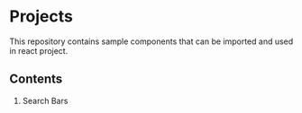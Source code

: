 
# Projects
This repository contains sample components that can be imported and used in react project.

## Contents
1. Search Bars
